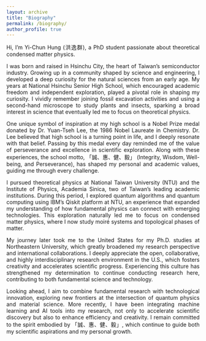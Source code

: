 ```yaml
---
layout: archive
title: "Biography"
permalink: /biography/
author_profile: true
---
```

<p style="text-align: justify;">
Hi, I’m Yi-Chun Hung (洪逸群), a PhD student passionate about theoretical condensed matter physics.
</p>
<p style="text-align: justify;">
I was born and raised in Hsinchu City, the heart of Taiwan’s semiconductor industry. Growing up in a community shaped by science and engineering, I developed a deep curiosity for the natural sciences from an early age. My years at National Hsinchu Senior High School, which encouraged academic freedom and independent exploration, played a pivotal role in shaping my curiosity. I vividly remember joining fossil excavation activities and using a second-hand microscope to study plants and insects, sparking a broad interest in science that eventually led me to focus on theoretical physics.
</p>
<p style="text-align: justify;">
One unique symbol of inspiration at my high school is a Nobel Prize medal donated by Dr. Yuan-Tseh Lee, the 1986 Nobel Laureate in Chemistry. Dr. Lee believed that high school is a turning point in life, and I deeply resonate with that belief. Passing by this medal every day reminded me of the value of perseverance and excellence in scientific exploration. Along with these experiences, the school motto, 「誠、惠、健、毅」 (Integrity, Wisdom, Well-being, and Perseverance), has shaped my personal and academic values, guiding me through every challenge.
</p>
<p style="text-align: justify;">
I pursued theoretical physics at National Taiwan University (NTU) and the Institute of Physics, Academia Sinica, two of Taiwan’s leading academic institutions. During this period, I explored quantum algorithms and quantum computing using IBM’s Qiskit platform at NTU, an experience that expanded my understanding of how fundamental physics can connect with emerging technologies. This exploration naturally led me to focus on condensed matter physics, where I now study moiré systems and topological phases of matter.
</p>
<p style="text-align: justify;">
My journey later took me to the United States for my Ph.D. studies at Northeastern University, which greatly broadened my research perspective and international collaborations. I deeply appreciate the open, collaborative, and highly interdisciplinary research environment in the U.S., which fosters creativity and accelerates scientific progress. Experiencing this culture has strengthened my determination to continue conducting research here, contributing to both fundamental science and technology. 
</p>
<p style="text-align: justify;">
Looking ahead, I aim to combine fundamental research with technological innovation, exploring new frontiers at the intersection of quantum physics and material science. More recently, I have been integrating machine learning and AI tools into my research, not only to accelerate scientific discovery but also to enhance efficiency and creativity. I remain committed to the spirit embodied by 「誠、惠、健、毅」, which continue to guide both my scientific aspirations and my personal growth.
</p>